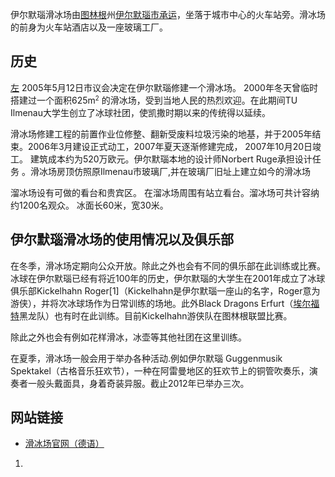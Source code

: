 伊尔默瑙滑冰场由[图林根](../Page/图林根.md "wikilink")州[伊尔默瑙市承运](https://zh.wikipedia.org/wiki/伊尔默瑙 "wikilink")，坐落于城市中心的火车站旁。滑冰场的前身为火车站酒店以及一座玻璃工厂。

## 历史

[左](https://zh.wikipedia.org/wiki/File:Eishalle_Ilmenau_Nordosten.JPG "fig:左") 2005年5月12日市议会决定在伊尔默瑙修建一个滑冰场。 2000年冬天曾临时搭建过一个面积625m<small><sup>2</sup></small> 的滑冰场，受到当地人民的热烈欢迎。在此期间TU Ilmenau大学生创立了冰球社团，使凯撒时期以来的传统得以延续。

滑冰场修建工程的前置作业位修整、翻新受废料垃圾污染的地基，并于2005年结束。2006年3月建设正式动工，2007年夏天逐渐修建完成， 2007年10月20日竣工。 建筑成本约为520万欧元。伊尔默瑙本地的设计师Norbert Ruge承担设计任务 。滑冰场房顶仿照原Ilmenau市玻璃厂,并在玻璃厂旧址上建立如今的滑冰场

溜冰场设有可做的看台和贵宾区。 在溜冰场周围有站立看台。溜冰场可共计容纳约1200名观众。 冰面长60米，宽30米。

## 伊尔默瑙滑冰场的使用情况以及俱乐部

在冬季，滑冰场定期向公众开放。除此之外也会有不同的俱乐部在此训练或比赛。冰球在伊尔默瑙已经有将近100年的历史，伊尔默瑙的大学生在2001年成立了冰球俱乐部Kickelhahn Roger\[1\]（Kickelhahn是伊尔默瑙一座山的名字，Roger意为游侠），并将次冰球场作为日常训练的场地。此外Black Dragons Erfurt（[埃尔福特](../Page/埃尔福特.md "wikilink")黑龙队）也有时在此训练。目前Kickelhahn游侠队在图林根联盟比赛。

除此之外也会有例如花样滑冰，冰壶等其他社团在这里训练。

在夏季，滑冰场一般会用于举办各种活动.例如伊尔默瑙 Guggenmusik Spektakel（古格音乐狂欢节），一种在阿雷曼地区的狂欢节上的铜管吹奏乐，演奏者一般头戴面具，身着奇装异服。截止2012年已举办三次。

## 网站链接

  - [滑冰场官网（德语）](http://www.ilmenauer-eishalle.de/)

<!-- end list -->

1.